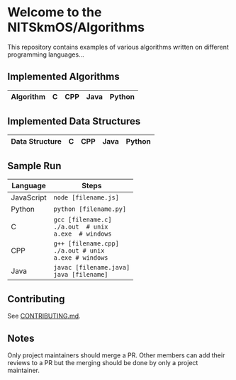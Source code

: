 # Welcome to the NITSkmOS/Algorithms

This repository contains examples of various algorithms written on different programming languages...

## Implemented Algorithms

| Algorithm                                                                                       | C                           | CPP                         | Java                        | Python                      |
| ----------------------------------------------------------------------------------------------- | --------------------------- | --------------------------- | --------------------------- | --------------------------- |


## Implemented Data Structures

| Data Structure                                                                                  | C                           | CPP                         | Java                        | Python                      |
| ----------------------------------------------------------------------------------------------- | --------------------------- | --------------------------- | --------------------------- | --------------------------- |


## Sample Run

| Language        | Steps                                                          |
| --------------- | -------------------------------------------------------------- |
| JavaScript      | `node [filename.js]`                                           |
| Python          | `python [filename.py]`                                         |
| C               | `gcc [filename.c]`<br>`./a.out  # unix`<br>`a.exe  # windows`  |
| CPP             | `g++ [filename.cpp]`<br>`./a.out # unix`<br>`a.exe # windows`  |
| Java            | `javac [filename.java]`<br>`java [filename]`                   |


## Contributing

See [CONTRIBUTING.md](CONTRIBUTING.md).

## Notes

Only project maintainers should merge a PR.
Other members can add their reviews to a PR but the merging should be done by only a project maintainer.
